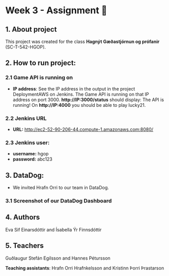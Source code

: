 # Week 3 - Assignment :cherry_blossom:

## 1. About project

This project was created for the class **Hagnýt Gæðastjórnun og prófanir** (SC-T-542-HGOP).

## 2. How to run project:

### 2.1 Game API is running on

- **IP address**: See the IP address in the output in the project DeploymentAWS on Jenkins. The Game API is running on that IP address on port 3000. **http://IP:3000/status** should display: The API is running!
  On **http://IP:4000** you should be able to play lucky21.

### 2.2 Jenkins URL

- **URL:** http://ec2-52-90-206-44.compute-1.amazonaws.com:8080/

### 2.3 Jenkins user:

- **username:** hgop
- **password:** abc123

## 3. DataDog:

- We invited Hrafn Orri to our team in DataDog.

### 3.1 Screenshot of our DataDog Dashboard

## 4. Authors

Eva Sif Einarsdóttir and Ísabella Ýr Finnsdóttir

## 5. Teachers

Guðlaugur Stefán Egilsson and Hannes Pétursson

**Teaching assistants**:
Hrafn Orri Hrafnkelsson and Kristinn Þorri Þrastarson
